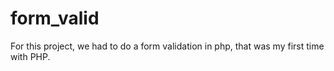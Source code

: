 # form_valid

For this project, we had to do a form validation in php, that was my first time with PHP. 
